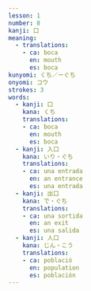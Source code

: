 ```yaml
---
lesson: 1
number: 8
kanji: 口
meaning:
  - translations:
    - ca: boca
      en: mouth
      es: boca
kunyomi: くち／ーぐち
onyomi: コウ
strokes: 3
words:
  - kanji: 口
    kana: くち
    translations:
    - ca: boca
      en: mouth
      es: boca
  - kanji: 入口
    kana: いり・ぐち
    translations:
    - ca: una entrada
      en: an entrance
      es: una entrada
  - kanji: 出口
    kana: で・ぐち
    translations:
    - ca: una sortida
      en: an exit
      es: una salida
  - kanji: 人口
    kana: じん・こう
    translations:
    - ca: població
      en: population
      es: población
---
```


